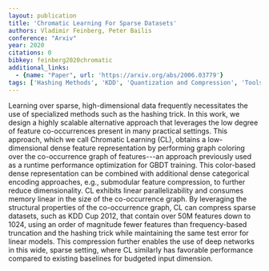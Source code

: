 ```yaml
---
layout: publication
title: 'Chromatic Learning For Sparse Datasets'
authors: Vladimir Feinberg, Peter Bailis
conference: "Arxiv"
year: 2020
citations: 0
bibkey: feinberg2020chromatic
additional_links:
  - {name: "Paper", url: 'https://arxiv.org/abs/2006.03779'}
tags: ['Hashing Methods', 'KDD', 'Quantization and Compression', 'Tools and Libraries', 'Hashing Fundamentals']
---
```

Learning over sparse, high-dimensional data frequently necessitates the use
of specialized methods such as the hashing trick. In this work, we design a
highly scalable alternative approach that leverages the low degree of feature
co-occurrences present in many practical settings. This approach, which we call
Chromatic Learning (CL), obtains a low-dimensional dense feature representation
by performing graph coloring over the co-occurrence graph of features---an
approach previously used as a runtime performance optimization for GBDT
training. This color-based dense representation can be combined with additional
dense categorical encoding approaches, e.g., submodular feature compression, to
further reduce dimensionality. CL exhibits linear parallelizability and
consumes memory linear in the size of the co-occurrence graph. By leveraging
the structural properties of the co-occurrence graph, CL can compress sparse
datasets, such as KDD Cup 2012, that contain over 50M features down to 1024,
using an order of magnitude fewer features than frequency-based truncation and
the hashing trick while maintaining the same test error for linear models. This
compression further enables the use of deep networks in this wide, sparse
setting, where CL similarly has favorable performance compared to existing
baselines for budgeted input dimension.
